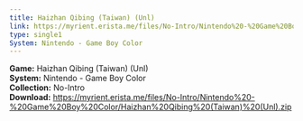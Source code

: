 ```yaml
---
title: Haizhan Qibing (Taiwan) (Unl)
link: https://myrient.erista.me/files/No-Intro/Nintendo%20-%20Game%20Boy%20Color/Haizhan%20Qibing%20(Taiwan)%20(Unl).zip
type: single1
System: Nintendo - Game Boy Color
---
```

<b>Game:</b> Haizhan Qibing (Taiwan) (Unl)<br>
<b>System:</b> Nintendo - Game Boy Color<br>
<b>Collection:</b> No-Intro<br>
<b>Download:</b> https://myrient.erista.me/files/No-Intro/Nintendo%20-%20Game%20Boy%20Color/Haizhan%20Qibing%20(Taiwan)%20(Unl).zip